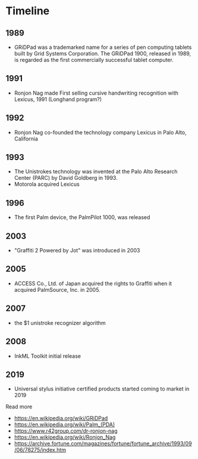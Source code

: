 # Timeline

## 1989

- GRiDPad was a trademarked name for a series of pen computing tablets built by Grid Systems Corporation. The GRiDPad 1900, released in 1989, is regarded as the first commercially successful tablet computer.

## 1991

- Ronjon Nag made First selling cursive handwriting recognition with Lexicus, 1991 (Longhand program?)

## 1992

- Ronjon Nag co-founded the technology company Lexicus in Palo Alto, California

## 1993

- The Unistrokes technology was invented at the Palo Alto Research Center (PARC) by David Goldberg in 1993.
- Motorola acquired Lexicus

## 1996

- The first Palm device, the PalmPilot 1000, was released

## 2003

- "Graffiti 2 Powered by Jot" was introduced in 2003

## 2005

- ACCESS Co., Ltd. of Japan acquired the rights to Graffiti when it acquired PalmSource, Inc. in 2005.

## 2007

- the $1 unistroke recognizer algorithm

## 2008

- InkML Toolkit initial release

## 2019

- Universal stylus initiative certified products started coming to market in 2019




Read more

- https://en.wikipedia.org/wiki/GRiDPad
- https://en.wikipedia.org/wiki/Palm_(PDA)
- https://www.r42group.com/dr-ronjon-nag
- https://en.wikipedia.org/wiki/Ronjon_Nag
- https://archive.fortune.com/magazines/fortune/fortune_archive/1993/09/06/78275/index.htm